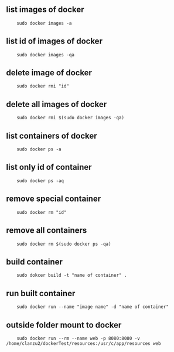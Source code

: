 ## list images of docker
        sudo docker images -a
## list id of images of docker
        sudo docker images -qa
## delete image of docker
        sudo docker rmi "id"
## delete all images of docker
        sudo docker rmi $(sudo docker images -qa)

## list containers of docker
        sudo docker ps -a
## list only id of container
        sudo docker ps -aq
## remove special container
        sudo docker rm "id"
## remove all containers
        sudo docker rm $(sudo docker ps -qa)
## build container
        sudo dokcer build -t "name of container" .
## run built container
        sudo docker run --name "image name" -d "name of container"
## outside folder mount to docker
        sudo docker run --rm --name web -p 8080:8080 -v /home/clanzu2/dockerTest/resources:/usr/c/app/resources web
